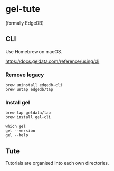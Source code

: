 # gel-tute

(formally EdgeDB)

## CLI

Use Homebrew on macOS.

https://docs.geldata.com/reference/using/cli

### Remove legacy
```
brew uninstall edgedb-cli
brew untap edgedb/tap
```

### Install gel
```
brew tap geldata/tap
brew install gel-cli
```

```
which gel
gel --version
gel --help
```

## Tute

Tutorials are organised into each own directories.
